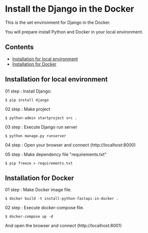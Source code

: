 # Install the Django in the Docker

This is the set environment for Django in the Docker.

You will prepare install Python and Docker in your local environment.

## Contents

* [Installation for local environment](#Installation-for-local-environment)
* [Installation for Docker](#Installation-for-Docker)


## Installation for local environment

01 step : Install Django:

    $ pip install django 

02 step : Make project

    $ python-admin startproject src .

03 step : Execute Django run server

    $ python manage.py runserver

04 step : Open your browser and connect (http://localhost:8000)

05 step : Make dependency file "requirements.txt"

    $ pip freeze > requirements.txt


## Installation for Docker

01 step : Make Docker image file.

    $ docker build -t install-python-fastapi-in-docker . 

02 step : Execute docker-compose file.

    $ docker-compose up -d

And open the browser and connect (http://localhost:8001)